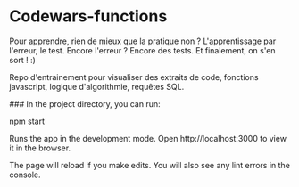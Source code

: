# Codewars-functions


Pour apprendre, rien de mieux que la pratique non ?
L'apprentissage par l'erreur, le test. Encore l'erreur ? Encore des tests. Et finalement, on s'en sort ! :)

Repo d'entrainement pour visualiser des extraits de code, fonctions javascript, logique d'algorithmie, requêtes SQL. 


### In the project directory, you can run:

npm start

Runs the app in the development mode.
Open http://localhost:3000 to view it in the browser.

The page will reload if you make edits.
You will also see any lint errors in the console.

